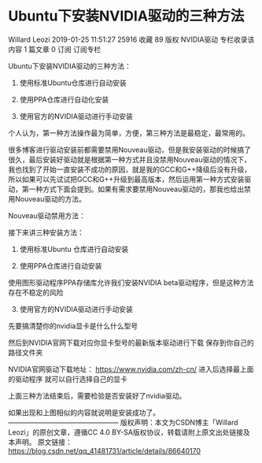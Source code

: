# Ubuntu下安装NVIDIA驱动的三种方法
Willard Leozi 2019-01-25 11:51:27 25916 收藏 89
版权
NVIDIA驱动
专栏收录该内容
1 篇文章 0 订阅
订阅专栏

Ubuntu下安装NVIDIA驱动的三种方法：

1. 使用标准Ubuntu仓库进行自动安装

2. 使用PPA仓库进行自动化安装

3. 使用官方的NVIDIA驱动进行手动安装

个人认为，第一种方法操作最为简单，方便，第三种方法是最稳定，最常用的。

很多博客进行驱动安装前都需要禁用Nouveau驱动，但是我安装驱动的时候搞了很久，最后安装好驱动就是根据第一种方式并且没禁用Nouveau驱动的情况下，我也找到了开始一直安装不成功的原因，就是我的GCC和G++降级后没有升级，所以如果可以先试试把GCC和G++升级到最高版本，然后运用第一种方式安装驱动，第一种方式下面会提到。如果有需求要禁用Nouveau驱动的，那我也给出禁用Nouveau驱动的方法。

Nouveau驱动禁用方法：

接下来讲三种安装方法：

1. 使用标准Ubuntu 仓库进行自动安装

2. 使用PPA仓库进行自动安装

使用图形驱动程序PPA存储库允许我们安装NVIDIA beta驱动程序，但是这种方法存在不稳定的风险

3. 使用官方的NVIDIA驱动进行手动安装

先要搞清楚你的nvidia显卡是什么什么型号

然后到NVIDIA官网下载对应你显卡型号的最新版本驱动进行下载  保存到你自己的路径文件夹

NVIDIA官网驱动下载地址： https://www.nvidia.com/zh-cn/           进入后选择最上面的驱动程序 就可以自行选择自己的显卡

上面三种方法结束后，需要检验是否安装好了nvidia驱动。

如果出现和上图相似的内容就说明是安装成功了。
————————————————
版权声明：本文为CSDN博主「Willard Leozi」的原创文章，遵循CC 4.0 BY-SA版权协议，转载请附上原文出处链接及本声明。
原文链接：https://blog.csdn.net/qq_41481731/article/details/86640170